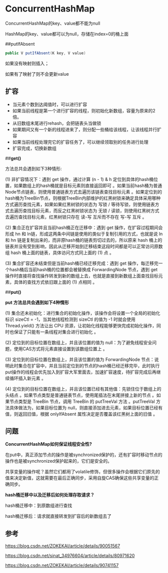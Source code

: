 # ConcurrentHashMap

ConcurrentHashMap的key、value都不能为null

HashMap的key、value都可以为null，存储在index=0的桶上面



##putIfAbsent

```java
public V putIfAbsent(K key, V value)
```

如果没有映射则插入；

如果有了映射了则不会更新value





## 扩容

- 当元素个数到达阈值时，可以进行扩容
- 如果当前线程是第一个进行扩容的线程，则初始化新数组，容量为原来的2倍。
- 从旧数组末尾进行rehash，会把链表头当做锁
- 如果期间又有一个新的线程进来了，则分配一些桶给该线程，让该线程并行扩容
- 如果当前线程处理完它的扩容任务了，可以继续领取别的任务进行处理
- 扩容完成，切换新数组





##**get()**

 方法总共会遇到如下3种情形:

(1) 非扩容情况下：遇到 get 操作，通过计算 (n - 1) & h 定位到具体的hash桶位置，如果数组上的hash桶就是目标元素则直接返回即可 。如果当前hash桶为普通Node节点链表，则使用普通链表方式去遍历该链表查找目标元素 。如果定位到的hash桶为TreeBin节点，则根据TreeBin内部维护的红黑树锁来确定具体采用哪种方式遍历查找元素，如果如果红黑树锁的状态为 写锁 / 等待写锁，则使用链表方式去遍历查找目标元素，而反之红黑树锁状态为 无锁 / 读锁，则使用红黑树方式去遍历查找目标元素，红黑树锁只存在 读-写 互斥而不存在 写-写 互斥 。

(2) 集合正在扩容并且当前hash桶正在迁移中：遇到 get 操作，在扩容过程期间会形成 hn 和 ln链，形成这两条中间链是使用的类似于复制引用的方式，也就是说 ln 和 hn 链是复制出来的，而非原hash桶的链表剪切过去的，所以原来 hash 桶上的链表并没有受到影响，因此从迁移开始到迁移结束这段时间都是可以正常访问原数组 hash 桶上面的链表，具体访问方式同上面的 (1) 点 。

(3) 集合扩容还未结束但是当前hash桶已经迁移完成：遇到 get 操作，每迁移完一个hash桶后当前hash桶的位置都会被替换成 ForwardingNode 节点，遇到 get 操作时直接将查找操作转发到新的数组上去，也就是直接到新数组上面查找目标元素，具体的查找方式依旧跟上面的 (1) 点相同 。


##**put()**

**put 方法总共会遇到如下4种情形**

(1) 集合还未初始化：进行集合的初始化操作，该操作会将设置一个全局的初始化标识 sizeCtl = -1，当其他线程检测到 sizeCtl 的值为 -1 时就会使用 Thread.yield() 方法让出 CPU 资源，让初始化线程能够更快完成初始化操作，同时也保证了只能有一条线程对集合进行初始化 。

(2) 定位到的目标位置在数组上，并且该位置的值为 null：为了避免线程安全问题，使用CAS方式将元素直接设置到该数组位置上 。

(3) 定位到的目标位置在数组上，并且该位置的值为 ForwardingNode 节点：说明此时集合在扩容中，并且当前定位到的节点的hash桶已经迁移完毕，此时执行put操作的线程会优先加入到扩容大军里面去，加速扩容速度，待扩容完成后再继续循环插入新元素 。

(4) 定位到的目标位置在数组上，并且该位置已经有其他值：先锁住位于数组上的头结点 。如果节点类型是普通链表节点，使用尾插法在末尾拼接上新的节点 。如果节点类型是 TreeBin 节点，调用 TreeBin 的 putTreeVal 方法 。putTreeVal 方法具体做法为，如果目标位置为 null，则直接添加进去元素，如果目标位置已经有值，则返回旧值，根据 onlyIfAbsent 属性决定是否覆盖该红黑树上面的旧值 。





## 问题

**ConcurrentHashMap如何保证线程安全性?**

在put中，真正添加节点的操作是被synchronized保护的，还有扩容时移动节点的操作也是被synchronized保护起来的，它们是安全的。

共享变量的操作呢？虽然它们都用了volatile修饰，但很多操作会根据它们原先的值来决定新值，这就需要在最后正确同步，采用自旋CAS确保这些共享变量的正确同步。



**hash桶迁移中以及迁移后如何处理存取请求？**

hash桶迁移中：到原数组进行查找

hash桶迁移后：请求就直接转发到扩容后的新数组去了







## 参考

https://blog.csdn.net/ZOKEKAI/article/details/90051567

https://blog.csdn.net/sinat_34976604/article/details/80971620

https://blog.csdn.net/ZOKEKAI/article/details/90741157